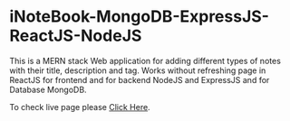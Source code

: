 # iNoteBook-MongoDB-ExpressJS-ReactJS-NodeJS

This is a MERN stack Web application for adding different types of notes with their title, description and tag.
Works without refreshing page in ReactJS for frontend and for backend NodeJS and ExpressJS and for Database MongoDB.

To check live page please [Click Here](https://github.com/vanshul22/iNoteBook-MongoDB-ExpressJS-ReactJS-NodeJS/).
